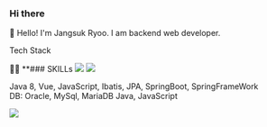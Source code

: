 ### Hi there 

👋 Hello! I'm Jangsuk Ryoo.
    I am backend web developer.

Tech Stack <br>

💪🏼 **### SKILLs
<img src="https://img.shields.io/badge/Vue.js-4FC08D?style=flat-square&logo=Vue.js&logoColor=white"/>
	<img src="https://img.shields.io/badge/Java-007396?style=flat&logo=Java&logoColor=white" />

Java 8, Vue, JavaScript, Ibatis, JPA, SpringBoot, SpringFrameWork <br>
DB: Oracle, MySql, MariaDB Java, JavaScript <br>

<img src="https://img.shields.io/badge/Android-3DDC84?style=flat-square&logo=Android&logoColor=white"/>


